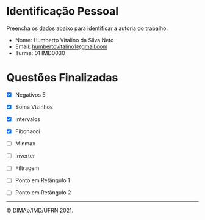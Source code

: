 ﻿# Identificação Pessoal

Preencha os dados abaixo para identificar a autoria do trabalho.

- Nome: Humberto Vitalino da Silva Neto
- Email: humbertovitalino1@gmail.com
- Turma: 01 IMD0030

# Questões Finalizadas

- [x] Negativos 5
- [x] Soma Vizinhos
- [x] Intervalos
- [x] Fibonacci
- [ ] Minmax
- [ ] Inverter
- [ ] Filtragem
- [ ] Ponto em Retângulo 1
- [ ] Ponto em Retângulo 2


--------
&copy; DIMAp/IMD/UFRN 2021.
